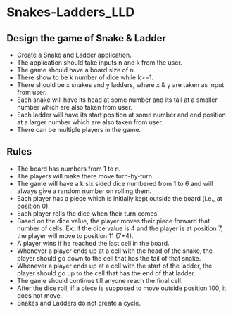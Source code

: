 # Snakes-Ladders_LLD
<h2>Design the game of Snake & Ladder</h2>
<ul>
<li>Create a Snake and Ladder application.<br>
<li>The application should take inputs n and k from the user.<br>
<li>The game should have a board size of n.<br>
<li>There show to be k number of dice while k>=1.<br>
<li>There should be x snakes and y ladders, where x & y are taken as input from user.<br>
<li>Each snake will have its head at some number and its tail at a smaller number which are also taken from user.<br>
<li>Each ladder will have its start position at some number and end position at a larger number which are also taken from user.<br>
<li>There can be multiple players in the game.</ul>
<h2>Rules</h2>
<ul>
<li>The board has numbers from 1 to n.<br>
<li>The players will make there move turn-by-turn.<br>
<li>The game will have a k six sided dice numbered from 1 to 6 and will always give a random number on rolling them.<br>
<li>Each player has a piece which is initially kept outside the board (i.e., at position 0).<br>
<li>Each player rolls the dice when their turn comes.<br>
<li>Based on the dice value, the player moves their piece forward that number of cells. Ex: If the dice value is 4 and the player is at position 7, the player will move to position 11 (7+4).<br>
<li>A player wins if he reached the last cell in the board.<br>
<li>Whenever a player ends up at a cell with the head of the snake, the player should go down to the cell that has the tail of that snake.<br>
<li>Whenever a player ends up at a cell with the start of the ladder, the player should go up to the cell that has the end of that ladder.<br>
<li>The game should continue till anyone reach the final cell.<br>
<li>After the dice roll, if a piece is supposed to move outside position 100, it does not move.<br>
<li>Snakes and Ladders do not create a cycle.
</ul>
